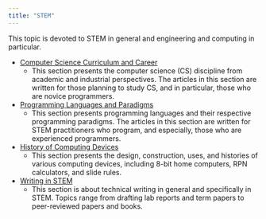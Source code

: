 ```yaml
---
title: "STEM"
---
```


This topic is devoted to STEM in general and engineering and computing in particular.

- [Computer Science Curriculum and Career](./CS/index.md)
  - This section presents the computer science (CS) discipline from academic and industrial perspectives. The articles in this section are written for those planning to study CS, and in particular, those who are novice programmers.
- [Programming Languages and Paradigms](./PL/index.md)
  - This section presents programming languages and their respective programming paradigms. The articles in this section are written for STEM practitioners who program, and especially, those who are experienced programmers.
- [History of Computing Devices](./ComputingHistory/index.md)
  - This section presents the design, construction, uses, and histories of various computing devices, including 8-bit home computers, RPN calculators, and slide rules.
- [Writing in STEM](./Writing/index.md)
  - This section is about technical writing in general and specifically in STEM. Topics range from drafting lab reports and term papers to peer-reviewed papers and books.

